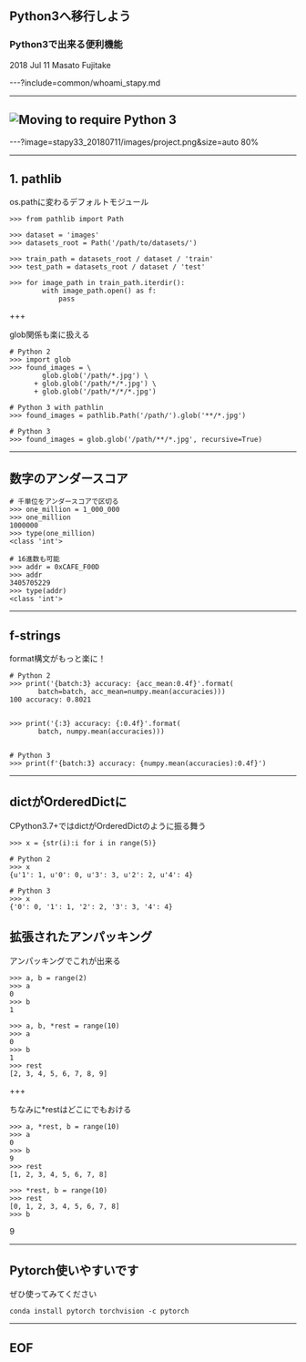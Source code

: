 ## Python3へ移行しよう

### Python3で出来る便利機能

2018 Jul 11
Masato Fujitake

---?include=common/whoami_stapy.md

---

## ![Moving to require Python 3](http://python3statement.org/)

---?image=stapy33_20180711/images/project.png&size=auto 80%

---

## 1. pathlib
os.pathに変わるデフォルトモジュール

    >>> from pathlib import Path

    >>> dataset = 'images'
    >>> datasets_root = Path('/path/to/datasets/')

    >>> train_path = datasets_root / dataset / 'train'
    >>> test_path = datasets_root / dataset / 'test'

    >>> for image_path in train_path.iterdir():
            with image_path.open() as f: 
                pass

+++

glob関係も楽に扱える

    # Python 2
    >>> import glob
    >>> found_images = \
            glob.glob('/path/*.jpg') \
          + glob.glob('/path/*/*.jpg') \
          + glob.glob('/path/*/*/*.jpg')

    # Python 3 with pathlin
    >>> found_images = pathlib.Path('/path/').glob('**/*.jpg')

    # Python 3
    >>> found_images = glob.glob('/path/**/*.jpg', recursive=True)

---

## 数字のアンダースコア

    # 千単位をアンダースコアで区切る
    >>> one_million = 1_000_000
    >>> one_million
    1000000
    >>> type(one_million)
    <class 'int'>

    # 16進数も可能
    >>> addr = 0xCAFE_F00D
    >>> addr
    3405705229
    >>> type(addr)
    <class 'int'>

--- 
## f-strings

format構文がもっと楽に！

    # Python 2
    >>> print('{batch:3} accuracy: {acc_mean:0.4f}'.format(
           batch=batch, acc_mean=numpy.mean(accuracies)))
    100 accuracy: 0.8021


    >>> print('{:3} accuracy: {:0.4f}'.format(
           batch, numpy.mean(accuracies)))


    # Python 3
    >>> print(f'{batch:3} accuracy: {numpy.mean(accuracies):0.4f}')


---
## dictがOrderedDictに
CPython3.7+ではdictがOrderedDictのように振る舞う

    >>> x = {str(i):i for i in range(5)}

    # Python 2
    >>> x
    {u'1': 1, u'0': 0, u'3': 3, u'2': 2, u'4': 4}

    # Python 3
    >>> x
    {'0': 0, '1': 1, '2': 2, '3': 3, '4': 4}

## 拡張されたアンパッキング
アンパッキングでこれが出来る

    >>> a, b = range(2)
    >>> a
    0
    >>> b
    1

    >>> a, b, *rest = range(10)
    >>> a
    0
    >>> b
    1
    >>> rest
    [2, 3, 4, 5, 6, 7, 8, 9]

+++

ちなみに*restはどこにでもおける

    >>> a, *rest, b = range(10)
    >>> a
    0
    >>> b
    9
    >>> rest
    [1, 2, 3, 4, 5, 6, 7, 8]

    >>> *rest, b = range(10)
    >>> rest
    [0, 1, 2, 3, 4, 5, 6, 7, 8]
    >>> b
9

---
## Pytorch使いやすいです
ぜひ使ってみてください

`conda install pytorch torchvision -c pytorch`

---
## EOF
